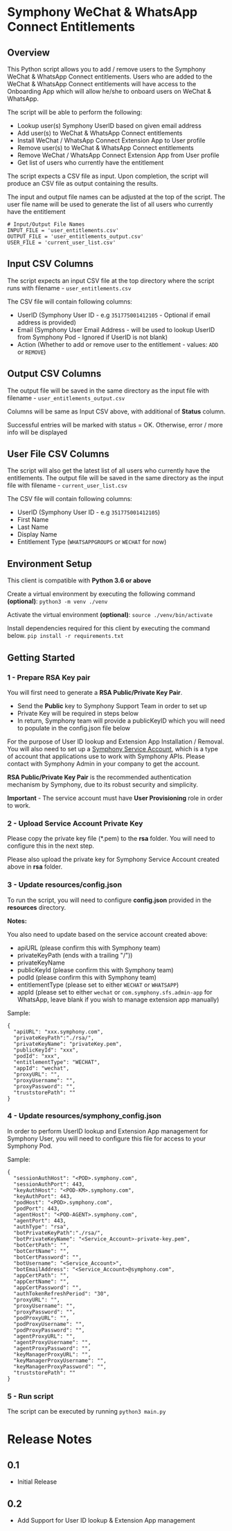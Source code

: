 # Symphony WeChat & WhatsApp Connect Entitlements

## Overview
This Python script allows you to add / remove users to the Symphony WeChat & WhatsApp Connect entitlements.
Users who are added to the WeChat & WhatsApp Connect entitlements will have access to the Onboarding App which will allow
he/she to onboard users on WeChat & WhatsApp.

The script will be able to perform the following:
- Lookup user(s) Symphony UserID based on given email address
- Add user(s) to WeChat & WhatsApp Connect entitlements
- Install WeChat / WhatsApp Connect Extension App to User profile
- Remove user(s) to WeChat & WhatsApp Connect entitlements
- Remove WeChat / WhatsApp Connect Extension App from User profile
- Get list of users who currently have the entitlement

The script expects a CSV file as input.
Upon completion, the script will produce an CSV file as output containing the results.

The input and output file names can be adjusted at the top of the script. 
The user file name will be used to generate the list of all users who currently have the entitlement 

    # Input/Output File Names
    INPUT_FILE = 'user_entitlements.csv'
    OUTPUT_FILE = 'user_entitlements_output.csv'
    USER_FILE = 'current_user_list.csv'

## Input CSV Columns
The script expects an input CSV file at the top directory where the script runs with filename - ``user_entitlements.csv``

The CSV file will contain following columns:
- UserID (Symphony User ID - e.g ``351775001412105`` - Optional if email address is provided)
- Email (Symphony User Email Address - will be used to lookup UserID from Symphony Pod - Ignored if UserID is not blank)
- Action (Whether to add or remove user to the entitlement - values: ``ADD`` or ``REMOVE``)


## Output CSV Columns
The output file will be saved in the same directory as the input file with filename - ``user_entitlements_output.csv``

Columns will be same as Input CSV above, with additional of **Status** column.

Successful entries will be marked with status = OK. Otherwise, error / more info will be displayed

## User File CSV Columns
The script will also get the latest list of all users who currently have the entitlements.
The output file will be saved in the same directory as the input file with filename - ``current_user_list.csv``

The CSV file will contain following columns:
- UserID (Symphony User ID - e.g ``351775001412105``)
- First Name
- Last Name
- Display Name
- Entitlement Type (``WHATSAPPGROUPS`` or ``WECHAT`` for now)


## Environment Setup
This client is compatible with **Python 3.6 or above**

Create a virtual environment by executing the following command **(optional)**:
``python3 -m venv ./venv``

Activate the virtual environment **(optional)**:
``source ./venv/bin/activate``

Install dependencies required for this client by executing the command below.
``pip install -r requirements.txt``


## Getting Started
### 1 - Prepare RSA Key pair
You will first need to generate a **RSA Public/Private Key Pair**.
- Send the **Public** key to Symphony Support Team in order to set up 
- Private Key will be required in steps below
- In return, Symphony team will provide a publicKeyID which you will need to populate in the config.json file below

For the purpose of User ID lookup and Extension App Installation / Removal. You will also need to set up a [Symphony Service Account](https://support.symphony.com/hc/en-us/articles/360000720863-Create-a-new-service-account), which is a type of account that applications use to work with Symphony APIs. Please contact with Symphony Admin in your company to get the account.

**RSA Public/Private Key Pair** is the recommended authentication mechanism by Symphony, due to its robust security and simplicity.

**Important** - The service account must have **User Provisioning** role in order to work.

### 2 - Upload Service Account Private Key
Please copy the private key file (*.pem) to the **rsa** folder. You will need to configure this in the next step.

Please also upload the private key for Symphony Service Account created above in **rsa** folder.

### 3 - Update resources/config.json

To run the script, you will need to configure **config.json** provided in the **resources** directory. 

**Notes:**

You also need to update based on the service account created above:
- apiURL (please confirm this with Symphony team)
- privateKeyPath (ends with a trailing "/"))
- privateKeyName
- publicKeyId (please confirm this with Symphony team)
- podId (please confirm this with Symphony team)
- entitlementType (please set to either ``WECHAT`` or ``WHATSAPP``)
- appId (please set to either ``wechat`` or ``com.symphony.sfs.admin-app`` for WhatsApp, leave blank if you wish to manage extension app manually)


Sample:

    {
      "apiURL": "xxx.symphony.com",
      "privateKeyPath":"./rsa/",
      "privateKeyName": "privateKey.pem",
      "publicKeyId": "xxx",
      "podId": "xxx",
      "entitlementType": "WECHAT",
      "appId": "wechat",
      "proxyURL": "",
      "proxyUsername": "",
      "proxyPassword": "",
      "truststorePath": ""
    }


### 4 - Update resources/symphony_config.json

In order to perform UserID lookup and Extension App management for Symphony User, you will need to configure this file for access to your Symphony Pod.

Sample:

    {
      "sessionAuthHost": "<POD>.symphony.com",
      "sessionAuthPort": 443,
      "keyAuthHost": "<POD-KM>.symphony.com",
      "keyAuthPort": 443,
      "podHost": "<POD>.symphony.com",
      "podPort": 443,
      "agentHost": "<POD-AGENT>.symphony.com",
      "agentPort": 443,
      "authType": "rsa",
      "botPrivateKeyPath":"./rsa/",
      "botPrivateKeyName": "<Service_Account>-private-key.pem",
      "botCertPath": "",
      "botCertName": "",
      "botCertPassword": "",
      "botUsername": "<Service_Account>",
      "botEmailAddress": "<Service_Account>@symphony.com",
      "appCertPath": "",
      "appCertName": "",
      "appCertPassword": "",
      "authTokenRefreshPeriod": "30",
      "proxyURL": "",
      "proxyUsername": "",
      "proxyPassword": "",
      "podProxyURL": "",
      "podProxyUsername": "",
      "podProxyPassword": "",
      "agentProxyURL": "",
      "agentProxyUsername": "",
      "agentProxyPassword": "",
      "keyManagerProxyURL": "",
      "keyManagerProxyUsername": "",
      "keyManagerProxyPassword": "",
      "truststorePath": ""
    }


### 5 - Run script
The script can be executed by running
``python3 main.py`` 



# Release Notes

## 0.1
- Initial Release

## 0.2
- Add Support for User ID lookup & Extension App management

